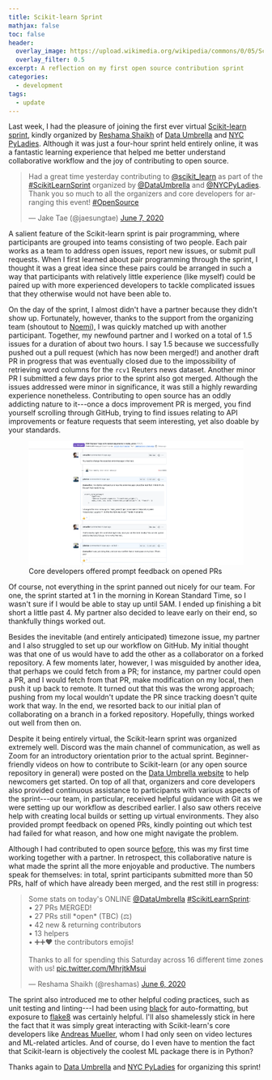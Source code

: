 ```yaml
---
title: Scikit-learn Sprint
mathjax: false
toc: false
header:
  overlay_image: https://upload.wikimedia.org/wikipedia/commons/0/05/Scikit_learn_logo_small.svg
  overlay_filter: 0.5
excerpt: A reflection on my first open source contribution sprint
categories:
  - development
tags:
  - update
---
```


Last week, I had the pleasure of joining the first ever virtual [Scikit-learn sprint](https://sites.google.com/view/nyc-2020-scikit-sprint/home), kindly organized by [Reshama Shaikh](https://twitter.com/reshamas) of [Data Umbrella](https://www.dataumbrella.org) and [NYC PyLadies](https://nyc.pyladies.com). Although it was just a four-hour sprint held entirely online, it was a fantastic learning experience that helped me better understand collaborative workflow and the joy of contributing to open source. 

<blockquote class="twitter-tweet"><p lang="en" dir="ltr">Had a great time yesterday contributing to <a href="https://twitter.com/scikit_learn?ref_src=twsrc%5Etfw">@scikit_learn</a> as part of the <a href="https://twitter.com/hashtag/ScikitLearnSprint?src=hash&amp;ref_src=twsrc%5Etfw">#ScikitLearnSprint</a> organized by <a href="https://twitter.com/DataUmbrella?ref_src=twsrc%5Etfw">@DataUmbrella</a> and <a href="https://twitter.com/NYCPyLadies?ref_src=twsrc%5Etfw">@NYCPyLadies</a>. Thank you so much to all the organizers and core developers for arranging this event! <a href="https://twitter.com/hashtag/OpenSource?src=hash&amp;ref_src=twsrc%5Etfw">#OpenSource</a></p>&mdash; Jake Tae (@jaesungtae) <a href="https://twitter.com/jaesungtae/status/1269565558472667136?ref_src=twsrc%5Etfw">June 7, 2020</a></blockquote> <script async src="https://platform.twitter.com/widgets.js" charset="utf-8"></script>

A salient feature of the Scikit-learn sprint is pair programming, where participants are grouped into teams consisting of two people. Each pair works as a team to address open issues, report new issues, or submit pull requests. When I first learned about pair programming through the sprint, I thought it was a great idea since these pairs could be arranged in such a way that participants with relatively little experience (like myself) could be paired up with more experienced developers to tackle complicated issues that they otherwise would not have been able to.

On the day of the sprint, I almost didn't have a partner because they didn't show up. Fortunately, however, thanks to the support from the organizing team (shoutout to [Noemi](http://www.noemiderzsy.com)), I was quickly matched up with another participant. Together, my newfound partner and I worked on a total of 1.5 issues for a duration of about two hours. I say 1.5 because we successfully pushed out a pull request (which has now been merged!) and another draft PR in progress that was eventually closed due to the impossibility of retrieving word columns for the `rcv1` Reuters news dataset. Another minor PR I submitted a few days prior to the sprint also got merged. Although the issues addressed were minor in significance, it was still a highly rewarding experience nonetheless. Contributing to open source has an oddly addicting nature to it---once a docs improvement PR is merged, you find yourself scrolling through GitHub, trying to find issues relating to API improvements or feature requests that seem interesting, yet also doable by your standards.

<figure>
    <img src="/assets/images/2020-06-09-sklearn-sprint_files/github.png">
    <figcaption>Core developers offered prompt feedback on opened PRs</figcaption>
</figure>

Of course, not everything in the sprint panned out nicely for our team. For one, the sprint started at 1 in the morning in Korean Standard Time, so I wasn't sure if I would be able to stay up until 5AM. I ended up finishing a bit short a little past 4. My partner also decided to leave early on their end, so thankfully things worked out. 

Besides the inevitable (and entirely anticipated) timezone issue, my partner and I also struggled to set up our workflow on GitHub. My initial thought was that one of us would have to add the other as a collaborator on a forked repository. A few moments later, however, I was misguided by another idea, that perhaps we could fetch from a PR; for instance, my partner could open a PR, and I would fetch from that PR, make modification on my local, then push it up back to remote. It turned out that this was the wrong approach; pushing from my local wouldn't update the PR since tracking doesn't quite work that way. In the end, we resorted back to our initial plan of collaborating on a branch in a forked repository. Hopefully, things worked out well from then on.

Despite it being entirely virtual, the Scikit-learn sprint was organized extremely well. Discord was the main channel of communication, as well as Zoom for an introductory orientation prior to the actual sprint. Beginner-friendly videos on how to contribute to Scikit-learn (or any open source repository in general) were posted on the [Data Umbrella website](https://www.dataumbrella.org/open-source/contributing-to-scikit-learn) to help newcomers get started. On top of all that, organizers and core developers also provided continuous assistance to participants with various aspects of the sprint---our team, in particular, received helpful guidance with Git as we were setting up our workflow as described earlier. I also saw others receive help with creating local builds or setting up virtual environments. They also provided prompt feedback on opened PRs, kindly pointing out which test had failed for what reason, and how one might navigate the problem.

Although I had contributed to open source [before](https://jaketae.github.io/study/development/open-source/), this was my first time working together with a partner. In retrospect, this collaborative nature is what made the sprint all the more enjoyable and productive. The numbers speak for themselves: in total, sprint participants submitted more than 50 PRs, half of which have already been merged, and the rest still in progress:

<blockquote class="twitter-tweet"><p lang="en" dir="ltr">Some stats on today&#39;s ONLINE <a href="https://twitter.com/DataUmbrella?ref_src=twsrc%5Etfw">@DataUmbrella</a> <a href="https://twitter.com/hashtag/ScikitLearnSprint?src=hash&amp;ref_src=twsrc%5Etfw">#ScikitLearnSprint</a>:<br>• 27 PRs MERGED!<br>• 27 PRs still *open* (TBC) (⚖️)<br>• 42 new &amp; returning contributors<br>• 13 helpers<br>• ➕➕❤️ the contributors emojis!<br><br>Thanks to all for spending this Saturday across 16 different time zones with us! <a href="https://t.co/MhrjtkMsui">pic.twitter.com/MhrjtkMsui</a></p>&mdash; Reshama Shaikh (@reshamas) <a href="https://twitter.com/reshamas/status/1269410508270157832?ref_src=twsrc%5Etfw">June 6, 2020</a></blockquote> <script async src="https://platform.twitter.com/widgets.js" charset="utf-8"></script>

The sprint also introduced me to other helpful coding practices, such as unit testing and linting---I had been using [black](https://black.readthedocs.io/en/stable/) for auto-formatting, but exposure to [flake8](https://flake8.pycqa.org/en/latest/) was certainly helpful. I'll also shamelessly stick in here the fact that it was simply great interacting with Scikit-learn's core developers like [Andreas Mueller](https://amueller.github.io), whom I had only seen on video lectures and ML-related articles. And of course, do I even have to mention the fact that Scikit-learn is objectively the coolest ML package there is in Python? 

Thanks again to [Data Umbrella](https://www.dataumbrella.org) and [NYC PyLadies](https://nyc.pyladies.com) for organizing this sprint!

